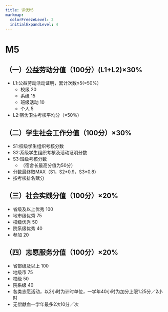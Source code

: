 ```yaml
---
title: 评优M5
markmap:
  colorFreezeLevel: 2
  initialExpandLevel: 4
---
```

# M5
## （一）公益劳动分值（100分）(L1+L2)×30% 
  - L1:公益劳动活动证明，累计次数≤5(×50%） 
    - 校级 20 
    - 系级 15 
    - 班级活动 10 
    - 个人 5 
  - L2:宿舍卫生考核平均分（×50%） 
## （二）学生社会工作分值（100分）×30%
  - S1:校级学生组织考核分数 
  - S2:系级学生组织考核及活动证明分数 
  - S3:班级考核分数 
    - （宿舍长最高分值为50分） 
  - 分数最终取MAX（S1，S2\*0.9，S3\*0.8） 
  - 按考核排名赋分
## （三）社会实践分值（100分）×20%
  - 省级及以上优秀 100
  - 地市级优秀 75 
  - 校级优秀 50 
  - 院系级优秀 40 
  - 参加 20 
## （四）志愿服务分值（100分）×20%
  - 省部级及以上 100 
  - 地级市 75 
  - 校级 50 
  - 院系级 40 
  - 各类志愿活动，以2小时为计时单位，一学年40小时为加分上限1.25分／2小时 
  - 无偿献血一学年最多2次10分／次 